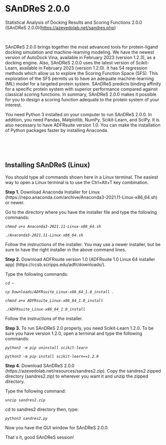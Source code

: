 # SAnDReS 2.0.0
Statistical Analysis of Docking Results and Scoring Functions 2.0.0 (SAnDReS 2.0.0)(https://azevedolab.net/sandres.php)
<P>&nbsp;</P>
SAnDReS 2.0.0 brings together the most advanced tools for protein-ligand docking simulation and machine-learning modeling. We have the newest version of AutoDock Vina, available in February 2023 (version 1.2.3), as a docking engine. Also, SAnDReS 2.0.0 uses the latest version of Scikit-Learn, available in February 2023 (version 1.2.0). It has 54 regression methods which allow us to explore the Scoring Function Space (SFS). This exploration of the SFS permits us to have an adequate machine-learning (ML) model for a targeted protein system. SAnDReS predicts binding affinity for a specific protein system with superior performance compared against classical scoring functions. In summary, SAnDReS 2.0.0 makes it possible for you to design a scoring function adequate to the protein system of your interest. 
<P>You need Python 3 installed on your computer to run SAnDReS 2.0.0. In addition, you need Pandas, Matplotlib, NumPy, Scikit-Learn, and SciPy. It is also necessary to have ADFRsuite version 1.0. You can make the installation of Python packages faster by installing Anaconda.</P>
<P>&nbsp;</P>
<P>&nbsp;</P>
<H2>Installing SAnDReS (Linux)</H2>
<P>You should type all commands shown here in a Linux terminal. The easiest way to open a Linux terminal is to use the Ctrl+Alt+T key combination.</P>
<P><B>Step 1.</B> Download Anaconda Installer for Linux (https://repo.anaconda.com/archive/Anaconda3-2021.11-Linux-x86_64.sh) or newer.</P>
<P>Go to the directory where you have the installer file and type the following commands:
 
 <I> </I> <I>
  
    chmod u+x Anaconda3-2021.11-Linux-x86_64.sh
  
    ./Anaconda3-2021.11-Linux-x86_64.sh

  </I>Follow the instructions of the installer. You may use a newer installer, but be sure to have the right installer in the above command lines.

<P><B>Step 2.</B> Download ADFRsuite version 1.0 (ADFRsuite 1.0 Linux 64 installer app) (https://ccsb.scripps.edu/adfr/downloads/).</P>
<P>Type the following commands:
  <I> </I> <I>
  
    cd ~
    
    cp Downloads/ADFRsuite_Linux-x86_64_1.0_install .

    chmod a+x ADFRsuite_Linux-x86_64_1.0_install

    ./ADFRsuite_Linux-x86_64_1.0_install

</I>Follow the instructions of the installer.
</P>
<P><B>Step 3.</B> To run SAnDReS 2.0 properly, you need Scikit-Learn 1.2.0. To be sure you have version 1.2.0, open a terminal and type the following commands:

 <I> </I> <I>
  
    python3 -m pip uninstall scikit-learn
 
    python3 -m pip install scikit-learn==1.2.0

 </I>
 <I> </I> <I></P>
</I><P><B>Step 4.</B> Download SAnDReS 2.0.0 (https://azevedolab.net/resources/sandres2.zip). Copy the sandres2 zipped directory (sandres2.zip) to wherever you want it and unzip the zipped directory. 
<P>Type the following command:
 
 
 <I> </I> <I>
  
    unzip sandres2.zip

 </I><P></P>
 
  <P>cd to sandres2 directory then, type: 
<I> </I><I>
  
    python3 sandres2.py

   </I>
  <P>Now you have the GUI window for SAnDReS 2.0.0.</P>
<P>That´s it, good SAnDReS session!</P>
  <P>&nbsp;</P>
  <P>&nbsp;</P>
